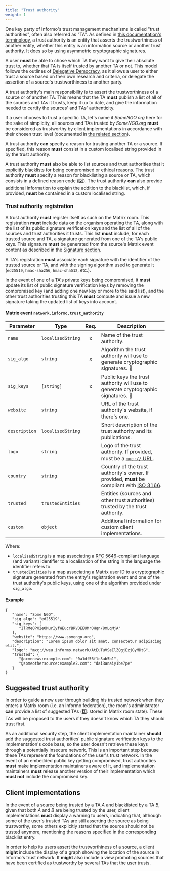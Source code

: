 ```yaml
---
title: "Trust authority"
weight: 1
---
```


One key party of Informo's trust management mechanisms is called "trust
authorities", often also referred as "TA". As defined in [this documentation's
terminology](/introduction/terminology/#trust-authority-ta), a trust authority
is an entity that asserts the trustworthiness of another entity, whether this
entity is an information source or another trust authority. It does so by using
asymmetric cryptographic signatures.

A user **must** be able to chose which TA they want to give their absolute trust
to, whether that TA is itself trusted by another TA or not. This model follows
the outlines of [Delegative
Democracy](https://en.wikipedia.org/wiki/Delegative_democracy), as it allows a
user to either trust a source based on their own research and criteria, or
delegate the assertion of a source's trustworthiness to another party.

A trust authority's main responsibility is to assert the trustworthiness of a
source or of another TA. This means that the TA **must** publish a list of all
of the sources and TAs it trusts, keep it up to date, and give the information
needed to certify the sources' and TAs' authenticity.

If a user chooses to trust a specific TA, let's name it *SomeNGO.org* here for
the sake of simplicity, all sources and TAs trusted by *SomeNGO.org* **must** be
considered as trustworthy by client implementations in accordance with their
chosen trust level (documented in [the related
section](/trust-management/trust-level/)).

A trust authority **can** specify a reason for trusting another TA or a source.
If specified, this reason **must** consist in a custom localised string provided
in by the trust authority.

A trust authority **must** also be able to list sources and trust authorities
that it explicitly blacklists for being compromised or ethical reasons. The
trust authority **must** specify a reason for blacklisting a source or TA, which
consists in a defined reason code (2️⃣). The trust authority **can** also
provide additional information to explain the addition to the blacklist, which,
if provided, **must** be contained in a custom localised string.

### Trust authority registration

A trust authority **must** register itself as such on the Matrix room. This
registration **must** include data on the organism operating the TA, along with
the list of its public signature verification keys and the list of all of the
sources and trust authorities it trusts. This list **must** include, for each
trusted source and TA, a signature generated from one of the TA's public keys.
This signature **must** be generated from the source's Matrix event content as
described in the [Signature
section](/information-distribution/signature/#signing-json-data).

A TA's registration **must** associate each signature with the identifier of the
trusted source or TA, and with the signing algorithm used to generate it
(`ed25519`, `hmac-sha256`, `hmac-sha512`, etc.).

In the event of one of a TA's private keys being compromised, it **must** update
its list of public signature verification keys by removing the compromised key
(and adding one new key or more to the said list), and the other trust
authorities trusting this TA **must** compute and issue a new signature taking
the updated list of keys into account.

#### Matrix event `network.informo.trust_authority`

|      Parameter      |        Type       | Req. |                                                                   Description                                                                |
| ------------------- | ----------------- | :--: | -------------------------------------------------------------------------------------------------------------------------------------------- |
| `name`              | `localisedString` |  x   | Name of the trust authority.                                                                                                                 |
| `sig_algo`          | `string`          |  x   | Algorithm the trust authority will use to generate cryptographic signatures. 🔧                                                               |
| `sig_keys`          | `[string]`        |  x   | Public keys the trust authority will use to generate cryptographic signatures. 🔧                                                             |
| `website`           | `string`          |      | URL of the trust authority's website, if there's one.                                                                                        |
| `description`       | `localisedString` |      | Short description of the trust authority and its publications.                                                                               |
| `logo`              | `string`          |      | Logo of the trust authority. If provided, must be a [`mxc://` URL](https://matrix.org/docs/spec/client_server/r0.4.0.html#id112).            |
| `country`           | `string`          |      | Country of the trust authority's owner. If provided, **must** be compliant with [ISO 3166](https://www.iso.org/iso-3166-country-codes.html). |
| `trusted`           | `trustedEntities` |      | Entities (sources and other trust authorities) trusted by the trust authority.                                                               |
| `custom`            | `object`          |      | Additional information for custom client implementations.                                                                                    |

<!-- 🔧: Need to do some research on Megolm and Matrix APIs around encryption
and key management -->

Where:

<!--
   The definition of `localisedString` here is the same than in source.md.
   People changing it might want to also change it there (or remove this
   warning).
-->
* `localisedString` is a map associating a [RFC
  5646](https://tools.ietf.org/html/rfc5646)-compliant language (and variant)
  identifier to a localisation of the string in the language the identifier
  refers to.
* `trustedEntities` is a map associating a Matrix user ID to a cryptographic
  signature generated from the entity's registration event and one of the trust
  authority's public keys, using one of the algorithm provided under `sig_algo`.

#### Example

```
{
   "name": "Some NGO",
   "sig_algo": "ed25519",
   "sig_keys": [
      "IlRMeOPX2e0MurIyfWEucYBRVOEEUMrOHqn/8mLqMjA"
   ],
   "website": "https://www.somengo.org",
   "description": "Lorem ipsum dolor sit amet, consectetur adipiscing elit.",
   "logo": "mxc://weu.informo.network/AtEuTuVSeIlZQgjEzjGyMDtG",
   "trusted": {
      "@acmenews:example.com": "0a1df56f1c3ab5b1",
      "@someothersource:example2.com": "daiRanaiy1be7pe"
   }
}
```

## Suggested trust authority

In order to guide a new user through building his trusted network when they
enters a Matrix room (i.e. an Informo federation), the room's administrator
**can** provide a list of suggested TAs (2️⃣: stored in Matrix room state).
These TAs will be proposed to the users if they doesn't know which TA they
should trust first.

As an additional security step, the client implementation maintainer **should**
add the suggested trust authorities' public signature verification keys to the
implementation's code base, so the user doesn't retrieve these keys through a
potentially insecure network. This is an important step because these TAs
represent the foundations of the user's trust network. In the event of an
embedded public key getting compromised, trust authorities **must** make
implementation maintainers aware of it, and implementation maintainers **must**
release another version of their implementation which **must not** include the
compromised key.

## Client implementations

In the event of a source being trusted by a TA *A* and blacklisted by a TA *B*,
given that both *A* and *B* are being trusted by the user, client
implementations **must** display a warning to users, indicating that, although
some of the user's trusted TAs are still asserting the source as being
trustworthy, some others explicitly stated that the source should not be trusted
anymore, mentioning the reasons specified in the corresponding blacklist entry.

In order to help its users assert the trustworthiness of a source, a client
**might** include the display of a graph showing the location of the source in
Informo's trust network. It **might** also include a view promoting sources that
have been certified as trustworthy by several TAs that the user trusts.
